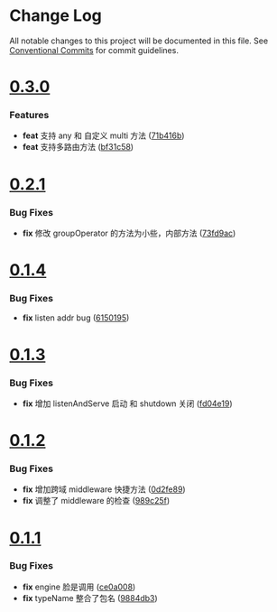 # Change Log

All notable changes to this project will be documented in this file.
See [Conventional Commits](https://conventionalcommits.org) for commit guidelines.



# [0.3.0](https://github.com/go-jarvis/rum-gonic/compare/v0.2.1...v0.3.0)

### Features

* **feat** 支持 any 和 自定义 multi 方法 ([71b416b](https://github.com/go-jarvis/rum-gonic/commit/71b416b625caee281b6a8a4d38b53d33e1662adf))
* **feat** 支持多路由方法 ([bf31c58](https://github.com/go-jarvis/rum-gonic/commit/bf31c58bc82da228884e41a2b6570751382a48b4))



# [0.2.1](https://github.com/go-jarvis/rum-gonic/compare/v0.2.0...v0.2.1)

### Bug Fixes

* **fix** 修改 groupOperator 的方法为小些，内部方法 ([73fd9ac](https://github.com/go-jarvis/rum-gonic/commit/73fd9ac770263b0c47294b0e3943dcb720024c04))



# [0.1.4](https://github.com/tangx/rum-gonic/compare/v0.1.3...v0.1.4)

### Bug Fixes

* **fix** listen addr bug ([6150195](https://github.com/tangx/rum-gonic/commit/6150195fa9232d41d9e4bfc73291c3ec6a0ad714))



# [0.1.3](https://github.com/tangx/rum-gonic/compare/v0.1.2...v0.1.3)

### Bug Fixes

* **fix** 增加 listenAndServe 启动 和 shutdown 关闭 ([fd04e19](https://github.com/tangx/rum-gonic/commit/fd04e19befdf455e08d60dc11631ceb1056b5045))



# [0.1.2](https://github.com/tangx/rum-gonic/compare/v0.1.1...v0.1.2)

### Bug Fixes

* **fix** 增加跨域 middleware 快捷方法 ([0d2fe89](https://github.com/tangx/rum-gonic/commit/0d2fe89ab51547528c974cc8591002bcb81a3d5d))
* **fix** 调整了 middleware 的检查 ([989c25f](https://github.com/tangx/rum-gonic/commit/989c25f828aae3e5301ac2b703f3182e9bba4369))



# [0.1.1](https://github.com/tangx/rum-gonic/compare/v0.1.0...v0.1.1)

### Bug Fixes

* **fix** engine 脸是调用 ([ce0a008](https://github.com/tangx/rum-gonic/commit/ce0a0087144d6cd5c4afc7e91fd8ceaa36e39339))
* **fix** typeName 整合了包名 ([9884db3](https://github.com/tangx/rum-gonic/commit/9884db3738ccf1abf960a7d2187eb37cc85b063a))
